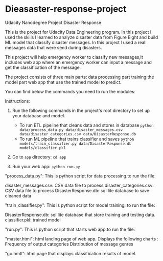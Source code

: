 # Dieasaster-response-project
Udacity Nanodegree Project Disaster Response

This is the project for Udacity Data Engineering program. In this project I used the skiils I learned to analyze disaster data from Figure Eight and build ML model that classify disaster messages. 
In this project I used a real messages data that were send during disasters.

This project will help emergency worker to classify new messages,It includes web app where an emergency worker can input a message and get the classification of the message. 

The project consists of three main parts:
data processing part
training the model part
web app that use the trained model to predict.

You can find below the commands you need to run the modules:

Instructions:
1. Run the following commands in the project's root directory to set up your database and model.

    - To run ETL pipeline that cleans data and stores in database
        `python data/process_data.py data/disaster_messages.csv data/disaster_categories.csv data/DisasterResponse.db`
    - To run ML pipeline that trains classifier and saves
        `python models/train_classifier.py data/DisasterResponse.db models/classifier.pkl`

2. Go to `app` directory: `cd app`

3. Run your web app: `python run.py`

"process_data.py": This is python script for data processing.to run the file:


disaster_messages.csv: CSV data file to process
disaster_categories.csv: CSV data file to process
DisasterResponse.db: sql lite database to save cleaned data

"train_classifier.py": This is python script for model training. to run the file:


DisasterResponse.db: sql lite database that store training and testing data.
classifier.pkl: trained model

"run.py": This is python script that starts web app.to run the file:


"master.html": html landing page of web app. Displays the following charts :
Frequency of output categories
Distribution of message genres

"go.hmtl": html page that displays classification results of model.
